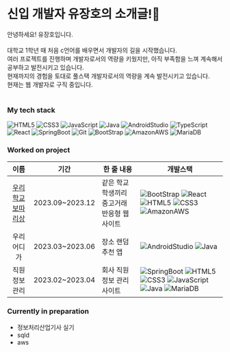 # 신입 개발자 유장호의 소개글!🌱

안녕하세요! 유장호입니다. </br></br>
대학교 1학년 때 처음 c언어를 배우면서 개발자의 길을 시작했습니다.</br>
여러 프로젝트를 진행하며 개발자로서의 역량을 키웠지만, 아직 부족함을 느껴 계속해서 공부하고 발전시키고 있습니다.</br>
현재까지의 경험을 토대로 풀스택 개발자로서의 역량을 계속 발전시키고 있습니다.</br>
현재는 웹 개발자로 구직 중입니다.</br></br>



### My tech stack

![HTML5](https://img.shields.io/badge/-HTML5-F05032?style=for-the-badge&logo=html5&logoColor=ffffff)
![CSS3](https://img.shields.io/badge/-CSS3-007ACC?style=for-the-badge&logo=css3)
![JavaScript](https://img.shields.io/badge/-JavaScript-F7DF1E?style=for-the-badge&logo=javascript&logoColor=ffffff)
![Java](https://img.shields.io/badge/-Java-F05032?style=for-the-badge&logo=java&logoColor=ffffff)
![AndroidStudio](https://img.shields.io/badge/-AndroidStudio-3DDC84?style=for-the-badge&logo=androidstudio&logoColor=ffffff)
![TypeScript](https://img.shields.io/badge/-TypeScript-007ACC?style=for-the-badge&logo=typescript&logoColor=ffffff)
![React](https://img.shields.io/badge/-React-61DAFB?style=for-the-badge&logo=react&logoColor=ffffff)
![SpringBoot](https://img.shields.io/badge/-SpringBoot-6DB33F?style=for-the-badge&logo=springboot&logoColor=ffffff)
![Git](https://img.shields.io/badge/-Git-F05032?style=for-the-badge&logo=git&logoColor=ffffff)
![BootStrap](https://img.shields.io/badge/-BootStrap-7952B3?style=for-the-badge&logo=bootstrap&logoColor=ffffff)
![AmazonAWS](https://img.shields.io/badge/-AmazonAWS-232F3E?style=for-the-badge&logo=amazonaws&logoColor=ffffff)
![MariaDB](https://img.shields.io/badge/-MariaDB-003545?style=for-the-badge&logo=mariadb&logoColor=ffffff)

### Worked on project
|이름|기간|한 줄 내용|개발스택|
|:--:|--|--|--|
|[우리 학교 보따리상](https://dandelion-echo-658.notion.site/U-Bo-eb91fc88010f41c8853c1f181a8c5ba4)|2023.09~2023.12|같은 학교 학생끼리 중고거래 반응형 웹사이트|![BootStrap](https://img.shields.io/badge/-BootStrap-7952B3?style=for-the-badge&logo=bootstrap&logoColor=ffffff) ![React](https://img.shields.io/badge/-React-61DAFB?style=for-the-badge&logo=react&logoColor=ffffff) ![HTML5](https://img.shields.io/badge/-HTML5-F05032?style=for-the-badge&logo=html5&logoColor=ffffff) ![CSS3](https://img.shields.io/badge/-CSS3-007ACC?style=for-the-badge&logo=css3) ![AmazonAWS](https://img.shields.io/badge/-AmazonAWS-232F3E?style=for-the-badge&logo=amazonaws&logoColor=ffffff)|
|우리 어디가|2023.03~2023.06|장소 랜덤 추천 앱|![AndroidStudio](https://img.shields.io/badge/-AndroidStudio-3DDC84?style=for-the-badge&logo=androidstudio&logoColor=ffffff) ![Java](https://img.shields.io/badge/-Java-F05032?style=for-the-badge&logo=java&logoColor=ffffff)|
|직원 정보 관리|2023.02~2023.04|회사 직원 정보 관리 사이트| ![SpringBoot](https://img.shields.io/badge/-SpringBoot-6DB33F?style=for-the-badge&logo=springboot&logoColor=ffffff) ![HTML5](https://img.shields.io/badge/-HTML5-F05032?style=for-the-badge&logo=html5&logoColor=ffffff) ![CSS3](https://img.shields.io/badge/-CSS3-007ACC?style=for-the-badge&logo=css3) ![JavaScript](https://img.shields.io/badge/-JavaScript-F7DF1E?style=for-the-badge&logo=javascript&logoColor=ffffff) ![Java](https://img.shields.io/badge/-Java-F05032?style=for-the-badge&logo=java&logoColor=ffffff) ![MariaDB](https://img.shields.io/badge/-MariaDB-003545?style=for-the-badge&logo=mariadb&logoColor=ffffff)|

### Currently in preparation
- 정보처리산업기사 실기
- sqld
- aws
